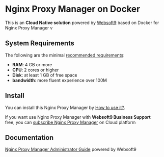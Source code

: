 # Nginx Proxy Manager on Docker  

This is an **Cloud Native solution** powered by [Websoft9](https://www.websoft9.com) based on Docker for Nginx Proxy Manager v

## System Requirements

The following are the minimal [recommended requirements](https://github.com/onlyoffice/docker#recommended-system-requirements):

* **RAM**: 4 GB or more
* **CPU**: 2 cores or higher
* **Disk**: at least 1 GB of free space
* **bandwidth**: more fluent experience over 100M  

## Install

You can install this Nginx Proxy Manager by [How to use it?](https://github.com/Websoft9/docker-library#how-to-use-it).   

If you want use Nginx Proxy Manager with **Websoft9 Business Support** free, you can [subscribe Nginx Proxy Manager](https://www.websoft9.com/apps) on Cloud platform

## Documentation

[Nginx Proxy Manager Administrator Guide](https://support.websoft9.com/docs/nginxmanager) powered by Websoft9
